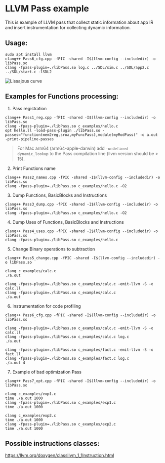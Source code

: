 # LLVM Pass example
This is example of LLVM pass that collect static information about app IR and insert instrumentation for collecting dynamic information.


## Usage:
```
sudo apt install llvm
clang++ Pass6_cfg.cpp -fPIC -shared -I$(llvm-config --includedir) -o libPass.so
clang -fpass-plugin=./libPass.so log.c ../SDL/sim.c ../SDL/app2.c ../SDL/start.c -lSDL2
```
![Lissajous curve](https://github.com/user-attachments/assets/0fded2a6-a511-4505-8995-47a2670a1c8d)


## Examples for Functions processing:
1. Pass registration
```
clang++ Pass1_reg.cpp -fPIC -shared -I$(llvm-config --includedir) -o libPass.so
clang -fpass-plugin=./libPass.so c_examples/hello.c
opt hello.ll -load-pass-plugin ./libPass.so -passes="function(mem2reg,sroa,myFuncPass),module(myModPass)" -o a.out -print-pipeline-passes
```
> For Mac arm64 (arm64-apple-darwin) add `-undefined dynamic_lookup` to the Pass compilation line (llvm version should be > 15).
2. Print Functions name
```
clang++ Pass2_names.cpp -fPIC -shared -I$(llvm-config --includedir) -o libPass.so
clang -fpass-plugin=./libPass.so c_examples/hello.c -O2
```
3. Dump Functions, BasicBlocks and Instructions
```
clang++ Pass3_dump.cpp -fPIC -shared -I$(llvm-config --includedir) -o libPass.so
clang -fpass-plugin=./libPass.so c_examples/hello.c -O2
```
4. Dump Uses of Functions, BasicBlocks and Instructions
```
clang++ Pass4_uses.cpp -fPIC -shared -I$(llvm-config --includedir) -o libPass.so
clang -fpass-plugin=./libPass.so c_examples/hello.c
```
5. Change Binary operations to subtraction
```
clang++ Pass5_change.cpp -fPIC -shared -I$(llvm-config --includedir) -o libPass.so

clang c_examples/calc.c
./a.out

clang -fpass-plugin=./libPass.so c_examples/calc.c -emit-llvm -S -o calc.ll
clang -fpass-plugin=./libPass.so c_examples/calc.c
./a.out
```
6. Instrumentation for code profiling
```
clang++ Pass6_cfg.cpp -fPIC -shared -I$(llvm-config --includedir) -o libPass.so

clang -fpass-plugin=./libPass.so c_examples/calc.c -emit-llvm -S -o calc.ll
clang -fpass-plugin=./libPass.so c_examples/calc.c log.c
./a.out

clang -fpass-plugin=./libPass.so c_examples/fact.c -emit-llvm -S -o fact.ll
clang -fpass-plugin=./libPass.so c_examples/fact.c log.c
./a.out 4
```
7. Example of bad optimization Pass
```
clang++ Pass7_opt.cpp -fPIC -shared -I$(llvm-config --includedir) -o libPass.so

clang c_examples/exp1.c
time ./a.out 1000
clang -fpass-plugin=./libPass.so c_examples/exp1.c
time ./a.out 1000

clang c_examples/exp2.c
time ./a.out 1000
clang -fpass-plugin=./libPass.so c_examples/exp2.c
time ./a.out 1000
```

## Possible instructions classes:
https://llvm.org/doxygen/classllvm_1_1Instruction.html
